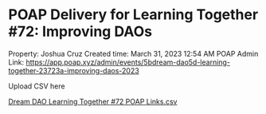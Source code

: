 # POAP Delivery for Learning Together #72: Improving DAOs

Property: Joshua Cruz
Created time: March 31, 2023 12:54 AM
POAP Admin Link: https://app.poap.xyz/admin/events/5bdream-dao5d-learning-together-23723a-improving-daos-2023

Upload CSV here

[Dream DAO Learning Together #72 POAP Links.csv](POAP%20Delivery%20for%20Learning%20Together%20#72%20Improving%20%208bcddde8be2745c9ba69289d3de8cc74/Dream_DAO_Learning_Together_72_POAP_Links.csv)

[](POAP%20Delivery%20for%20Learning%20Together%20#72%20Improving%20%208bcddde8be2745c9ba69289d3de8cc74/Untitled%20a57e9ef99e0d48b9af194db3b10a8fac.csv)